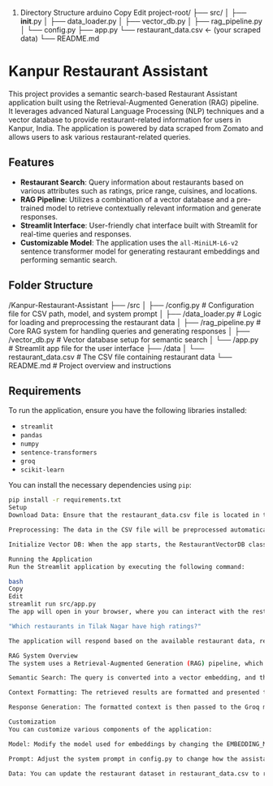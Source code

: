 1. Directory Structure
arduino
Copy
Edit
project-root/
├── src/
│   ├── __init__.py
│   ├── data_loader.py
│   ├── vector_db.py
│   ├── rag_pipeline.py
│   └── config.py
├── app.py
└── restaurant_data.csv  ← (your scraped data)
└── README.md

# Kanpur Restaurant Assistant

This project provides a semantic search-based Restaurant Assistant application built using the Retrieval-Augmented Generation (RAG) pipeline. It leverages advanced Natural Language Processing (NLP) techniques and a vector database to provide restaurant-related information for users in Kanpur, India. The application is powered by data scraped from Zomato and allows users to ask various restaurant-related queries.

## Features

- **Restaurant Search**: Query information about restaurants based on various attributes such as ratings, price range, cuisines, and locations.
- **RAG Pipeline**: Utilizes a combination of a vector database and a pre-trained model to retrieve contextually relevant information and generate responses.
- **Streamlit Interface**: User-friendly chat interface built with Streamlit for real-time queries and responses.
- **Customizable Model**: The application uses the `all-MiniLM-L6-v2` sentence transformer model for generating restaurant embeddings and performing semantic search.

## Folder Structure
/Kanpur-Restaurant-Assistant ├── /src │ ├── /config.py # Configuration file for CSV path, model, and system prompt │ ├── /data_loader.py # Logic for loading and preprocessing the restaurant data │ ├── /rag_pipeline.py # Core RAG system for handling queries and generating responses │ ├── /vector_db.py # Vector database setup for semantic search │ └── /app.py # Streamlit app file for the user interface ├── /data │ └── restaurant_data.csv # The CSV file containing restaurant data └── README.md # Project overview and instructions



## Requirements

To run the application, ensure you have the following libraries installed:

- `streamlit`
- `pandas`
- `numpy`
- `sentence-transformers`
- `groq`
- `scikit-learn`

You can install the necessary dependencies using `pip`:

```bash
pip install -r requirements.txt
Setup
Download Data: Ensure that the restaurant_data.csv file is located in the /data folder of the project.

Preprocessing: The data in the CSV file will be preprocessed automatically when the app starts. The preprocessing involves extracting restaurant location from the URL and creating a searchable text field.

Initialize Vector DB: When the app starts, the RestaurantVectorDB class builds the vector database from the preprocessed data. It uses the SentenceTransformer model to generate embeddings for each restaurant based on its name, cuisine, rating, and price.

Running the Application
Run the Streamlit application by executing the following command:

bash
Copy
Edit
streamlit run src/app.py
The app will open in your browser, where you can interact with the restaurant assistant. Type a query such as:

"Which restaurants in Tilak Nagar have high ratings?"

The application will respond based on the available restaurant data, returning the most relevant results.

RAG System Overview
The system uses a Retrieval-Augmented Generation (RAG) pipeline, which operates in the following steps:

Semantic Search: The query is converted into a vector embedding, and the vector database is searched for the most relevant entries (restaurants).

Context Formatting: The retrieved results are formatted and presented to the system in a manner that is compatible with the language model.

Response Generation: The formatted context is then passed to the Groq model (mocked for now) to generate a response based on the available information.

Customization
You can customize various components of the application:

Model: Modify the model used for embeddings by changing the EMBEDDING_MODEL parameter in the config.py file.

Prompt: Adjust the system prompt in config.py to change how the assistant behaves and what it can respond to.

Data: You can update the restaurant dataset in restaurant_data.csv to reflect new or more restaurant information.

